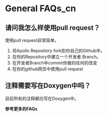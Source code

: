 # General FAQs_cn

## 请问我怎么样使用pull request？
使用pull request非常简单。
1.	将Apollo Repository fork到你自己的Github中。
2.	在你的Repository中建立一个开发者 Branch。
3.	在开发者Branch中commit你做的任何的改变
4.	在你的github网页中使用pull request	
## 注释需要写在Doxygen中吗？
目前所有的注释都应写在Doxygen中。

**参考更多的FAQs**
